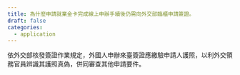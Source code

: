 ```yaml
---
title: 為什麼申請就業金卡完成線上申辦手續後仍需向外交部臨櫃申請簽證。
draft: false
categories:
  - application
---
```

依外交部核發簽證作業規定，外國人申辦來臺簽證應繳驗申請人護照，以利外交領務官員辨識其護照真偽，併同審查其他申請要件。